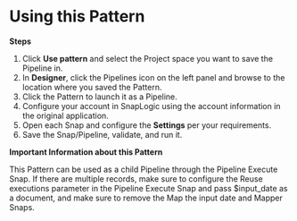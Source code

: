 # Using this Pattern

**Steps**

1. Click **Use pattern** and select the Project space you want to save the Pipeline in.
2. In **Designer**, click the Pipelines icon on the left panel and browse to the location where you saved the Pattern.
3. Click the Pattern to launch it as a Pipeline.
4. Configure your account in SnapLogic using the account information in the original application.
5. Open each Snap and configure the **Settings** per your requirements.
6. Save the Snap/Pipeline, validate, and run it.

**Important Information about this Pattern**

This Pattern can be used as a child Pipeline through the Pipeline Execute Snap. If there are multiple records, make sure to configure the Reuse executions parameter in the Pipeline Execute Snap and pass $input\_date as a document, and make sure to remove the Map the input date and Mapper Snaps.
